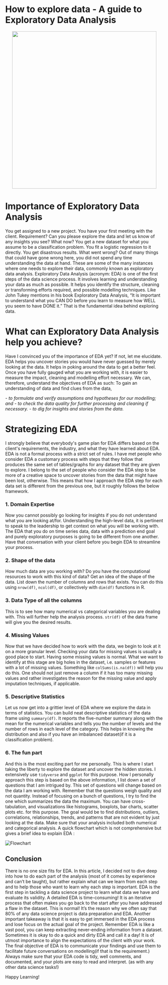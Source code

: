 How to explore data - A guide to Exploratory Data Analysis
================


<p align="center">
  <img width="460" height="500" src="https://user-images.githubusercontent.com/29751013/196309244-d76663bd-cfa5-4919-9b8e-af4694b789ff.png">
</p>

# Importance of Exploratory Data Analysis

You get assigned to a new project. You have your first meeting with the client. Requirement? Can you please explore the data and let us know of any insights you see? What now? You get a new dataset for what you assume to be a classification problem. You fit a logistic regression to it directly. You get disastrous results. What went wrong? Out of many things that could have gone wrong here, you did not spend any time understanding the data at hand. These are some of the many instances where one needs to explore their data, commonly known as exploratory data analysis. Exploratory Data Analysis (acronym: EDA) is one of the first steps of the data science process. It involves learning and understanding your data as much as possible. It helps you identify the structure, cleaning or transforming efforts required, and possible modelling techniques. Like John Tukey mentions in his book Exploratory Data Analysis, “It is important to understand what you CAN DO before you learn to measure how WELL you seem to have DONE it.” That is the fundamental idea behind exploring data.


# What can Exploratory Data Analysis help you achieve?

Have I convinced you of the importance of EDA yet? If not, let me elucidate. EDA helps you uncover stories you would have never guessed by merely looking at the data. It helps in poking around the data to get a better feel. Once you have fully gauged what you are working with, it is easier to measure the impact, cleaning and modelling effort necessary. We can, therefore, understand the objectives of EDA as such:
To gain an understanding of data and find clues from the data,

*- to formulate and verify assumptions and hypotheses for our modelling; and*
*- to check the data quality for further processing and cleaning if necessary.*
*- to dig for insights and stories from the data.*

# Strategizing EDA

I strongly believe that everybody's game plan for EDA differs based on the client's requirements, the industry, and what they have learned about EDA. EDA is not a formal process with a strict set of rules. I have met people who consider EDA a customary process with steps that they follow that produces the same set of tables/graphs for any dataset that they are given to explore. I belong to the set of people who consider the EDA step to be more of a creative space to uncover stories from the data that might have been lost, otherwise. This means that how I approach the EDA step for each data set is different from the previous one, but it roughly follows the below framework.

### 1. Domain Expertise

Now you cannot possibly go looking for insights if you do not understand what you are looking at/for. Understanding the high-level data, it is pertinent to speak to the leadership to get context on what you will be working with. The EDA that you do on time series data, data with a prediction end goal and purely exploratory purposes is going to be different from one another. Have that conversation with your client before you begin EDA to streamline your process.

### 2. Shape of the data

How much data are you working with? Do you have the computational resources to work with this kind of data? Get an idea of the shape of the data. List down the number of columns and rows that exists. You can do this using `nrow(df)`, `ncol(df)`, or collectively with `dim(df)` functions in R.

### 3. Data Type of all the columns

This is to see how many numerical vs categorical variables you are dealing with. This will further help the analysis process. `str(df)` of the data frame will give you the desired results.

### 4. Missing Values

Now that we have decided how to work with the data, we begin to look at it on a more granular level. Checking your data for missing values is usually a good place to start. Having some missing values is normal. What we want to identify at this stage are big holes in the dataset, i.e. samples or features with a lot of missing values. Something like `colSums(is.na(df))` will help you do this. One should not just remove a column if it has too many missing values and rather investigates the reason for the missing value and apply imputation techniques, if applicable.

### 5. Descriptive Statistics

Let us now get into a grittier level of EDA where we explore the data in terms of statistics. You can build neat descriptive statistics of the data frame using `summary(df)`. It reports the five-number summary along with the mean for the numerical variables and tells you the number of levels and the number of rows in each level of the category. This helps in knowing the distribution and also if you have an imbalanced dataset(if it is a classification problem).

### 6. The fun part

And this is the most exciting part for me personally. This is where I start taking the liberty to explore the dataset and uncover the hidden stories. I extensively use `tidyverse` and `ggplot` for this purpose. How I personally approach this step is based on the above information, I list down a set of questions that I am intrigued by. This set of questions will change based on the data I am working with. Remember that the questions weigh quality and not quantity. Instead of focusing on a bunch of questions, I try to find the one which summarizes the data the maximum. You can have cross-tabulation, and visualizations like histograms, boxplots, bar charts, scatter plots etc. for this purpose. The goal would be to find distributions, outliers, correlations, relationships, trends, and patterns that are not evident by just looking at the data. Make sure that your analysis included both numerical and categorical analysis. A quick flowchart which is not comprehensive but gives a brief idea to explain EDA :

![Flowchart](https://user-images.githubusercontent.com/29751013/196309278-2769b783-afae-4002-9398-25c898868b72.png#center)




## Conclusion

There is no one size fits for EDA. In this article, I decided not to dive deep into how to do each part of the analysis (most of it comes by experience and can’t be taught), but rather explain what can we learn from each step and to help those who want to learn why each step is important. EDA is the first step in tackling a data science project to learn what data we have and evaluate its validity. A detailed EDA is time-consuming! It is an iterative process that often makes you go back to the start after you have addressed a flaw in the dataset. This is normal! It’s the reason why we often say that 80% of any data science project is data preparation and EDA. Another important takeaway is that it is easy to get immersed in the EDA process and lose focus on the actual goal of the project. Remember EDA is like a vast pool, you can keep extracting never-ending information from a dataset. Sometimes it is okay to do a quick and dirty EDA and call it a day! It is of utmost importance to align the expectations of the client with your work. The final objective of EDA is to communicate your findings and use them to facilitate future conversations on modelling(if that is the requirement.) Always make sure that your EDA code is tidy, well comments, and documented, and your plots are easy to read and interpret. (as with any other data science tasks!)

Happy Learning!
